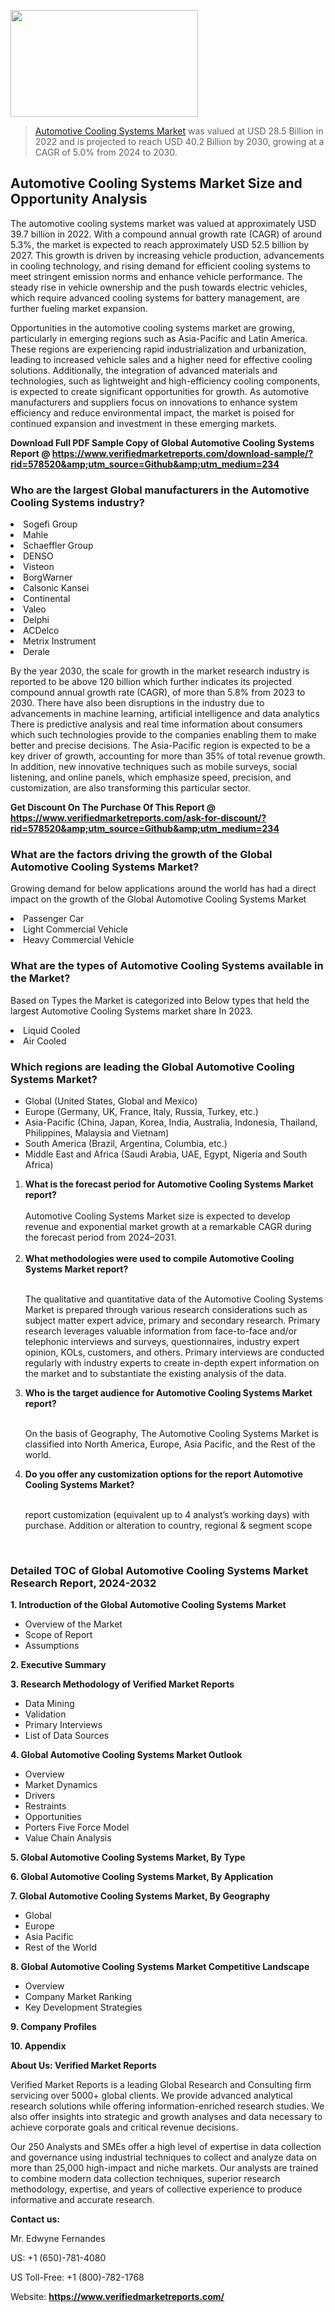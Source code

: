 
<img src="https://ffe5etoiles.com/wp-content/uploads/2024/12/MST1-300x171.png" alt="" width="300" height="171" class="alignnone size-medium wp-image-20088" /><blockquote><p><p><a href="https://www.verifiedmarketreports.com/download-sample/?rid=578520&utm_source=Github&utm_medium=234" target="_blank">Automotive Cooling Systems Market</a> was valued at USD 28.5 Billion in 2022 and is projected to reach USD 40.2 Billion by 2030, growing at a CAGR of 5.0% from 2024 to 2030.</p></blockquote><p><h2>Automotive Cooling Systems Market Size and Opportunity Analysis</h2><p>The automotive cooling systems market was valued at approximately USD 39.7 billion in 2022. With a compound annual growth rate (CAGR) of around 5.3%, the market is expected to reach approximately USD 52.5 billion by 2027. This growth is driven by increasing vehicle production, advancements in cooling technology, and rising demand for efficient cooling systems to meet stringent emission norms and enhance vehicle performance. The steady rise in vehicle ownership and the push towards electric vehicles, which require advanced cooling systems for battery management, are further fueling market expansion.</p><p>Opportunities in the automotive cooling systems market are growing, particularly in emerging regions such as Asia-Pacific and Latin America. These regions are experiencing rapid industrialization and urbanization, leading to increased vehicle sales and a higher need for effective cooling solutions. Additionally, the integration of advanced materials and technologies, such as lightweight and high-efficiency cooling components, is expected to create significant opportunities for growth. As automotive manufacturers and suppliers focus on innovations to enhance system efficiency and reduce environmental impact, the market is poised for continued expansion and investment in these emerging markets.</p></p><p class=""><strong>Download Full PDF Sample Copy of Global Automotive Cooling Systems Report @ <a href="https://www.verifiedmarketreports.com/download-sample/?rid=578520&amp;utm_source=Github&amp;utm_medium=234" target="_blank">https://www.verifiedmarketreports.com/download-sample/?rid=578520&amp;utm_source=Github&amp;utm_medium=234</a></strong></p><h3 id="" class="">Who are the largest Global manufacturers in the Automotive Cooling Systems industry?</h3><p><li>Sogefi Group</li><li> Mahle</li><li> Schaeffler Group</li><li> DENSO</li><li> Visteon</li><li> BorgWarner</li><li> Calsonic Kansei</li><li> Continental</li><li> Valeo</li><li> Delphi</li><li> ACDelco</li><li> Metrix Instrument</li><li> Derale</li></p><div class=""><div class="" dir="" data-message-author-role="" data-message-id="" data-message-model-slug=""><div class=""><div class=""><div class=""><div class="" dir="" data-message-author-role="" data-message-id="" data-message-model-slug=""><div class=""><div class=""><p>By the year 2030, the scale for growth in the market research industry is reported to be above 120 billion which further indicates its projected compound annual growth rate (CAGR), of more than 5.8% from 2023 to 2030. There have also been disruptions in the industry due to advancements in machine learning, artificial intelligence and data analytics There is predictive analysis and real time information about consumers which such technologies provide to the companies enabling them to make better and precise decisions. The Asia-Pacific region is expected to be a key driver of growth, accounting for more than 35% of total revenue growth. In addition, new innovative techniques such as mobile surveys, social listening, and online panels, which emphasize speed, precision, and customization, are also transforming this particular sector.</p><p><strong>Get Discount On The Purchase Of This Report @&nbsp; <a href="https://www.verifiedmarketreports.com/ask-for-discount/?rid=578520&amp;utm_source=Github&amp;utm_medium=234" target="_blank">https://www.verifiedmarketreports.com/ask-for-discount/?rid=578520&amp;utm_source=Github&amp;utm_medium=234</a></strong></p></div></div></div></div></div></div></div></div><h3 id="" class="">What are the factors driving the growth of the Global Automotive Cooling Systems Market?</h3><p id="" class="">Growing demand for below applications around the world has had a direct impact on the growth of the Global Automotive Cooling Systems Market</p><p id="" class=""><li>Passenger Car</li><li> Light Commercial Vehicle</li><li> Heavy Commercial Vehicle</li></p><h3 id="" class="">What are the types of Automotive Cooling Systems available in the Market?</h3><p id="" class="">Based on Types the Market is categorized into Below types that held the largest Automotive Cooling Systems market share In 2023.</p><p id="" class=""><li>Liquid Cooled</li><li> Air Cooled</li></p><h3 id="" class="">Which regions are leading the Global Automotive Cooling Systems Market?</h3><ul><li>Global (United States, Global and Mexico)</li><li>Europe (Germany, UK, France, Italy, Russia, Turkey, etc.)</li><li>Asia-Pacific (China, Japan, Korea, India, Australia, Indonesia, Thailand, Philippines, Malaysia and Vietnam)</li><li>South America (Brazil, Argentina, Columbia, etc.)</li><li>Middle East and Africa (Saudi Arabia, UAE, Egypt, Nigeria and South Africa)</li></ul><p><ol><li><strong>What is the forecast period for Automotive Cooling Systems Market report?<br /></strong><br /><span data-sheets-root="1" data-sheets-value="{&quot;1&quot;:2,&quot;2&quot;:&quot;XXXX size is expected to develop revenue and exponential market growth at a remarkable CAGR during the forecast period from 2024&ndash;2030.&quot;}" data-sheets-userformat="{&quot;2&quot;:12674,&quot;4&quot;:{&quot;1&quot;:2,&quot;2&quot;:16776960},&quot;10&quot;:2,&quot;11&quot;:0,&quot;15&quot;:&quot;Arial&quot;,&quot;16&quot;:12}">Automotive Cooling Systems Market size is expected to develop revenue and exponential market growth at a remarkable CAGR during the forecast period from 2024&ndash;2031.</span><br /><br /></li><li><strong>What methodologies were used to compile Automotive Cooling Systems Market report?<br /><br /></strong><p>The qualitative and quantitative data of the&nbsp;Automotive Cooling Systems Market is prepared through various research considerations such as subject matter expert advice, primary and secondary research. Primary research leverages valuable information from face-to-face and/or telephonic interviews and surveys, questionnaires, industry expert opinion, KOLs, customers, and others. Primary interviews are conducted regularly with industry experts to create in-depth expert information on the market and to substantiate the existing analysis of the data.&nbsp;</p></li><li><strong>Who is the target audience for Automotive Cooling Systems Market report?<br /><br /></strong><p>On the basis of Geography, The&nbsp;Automotive Cooling Systems Market is classified into North America, Europe, Asia Pacific, and the Rest of the world.</p></li><li><strong>Do you offer any customization options for the report Automotive Cooling Systems Market?<br /><br /></strong><p>report customization (equivalent up to 4 analyst&rsquo;s working days) with purchase. Addition or alteration to country, regional &amp; segment scope</p><p>&nbsp;</p></li></ol></p><h3 id="" class="">Detailed TOC of Global Automotive Cooling Systems Market Research Report, 2024-2032</h3><p id="" class=""><strong>1. Introduction of the Global Automotive Cooling Systems Market</strong></p><ul><li>Overview of the Market</li><li>Scope of Report</li><li>Assumptions</li></ul><p id="" class=""><strong>2. Executive Summary</strong></p><p id="" class=""><strong>3. Research Methodology of&nbsp;Verified Market Reports</strong></p><ul><li>Data Mining</li><li>Validation</li><li>Primary Interviews</li><li>List of Data Sources</li></ul><p id="" class=""><strong>4. Global Automotive Cooling Systems Market Outlook</strong></p><ul><li>Overview</li><li>Market Dynamics</li><li>Drivers</li><li>Restraints</li><li>Opportunities</li><li>Porters Five Force Model</li><li>Value Chain Analysis</li></ul><p id="" class=""><strong>5. Global Automotive Cooling Systems Market, By&nbsp;Type</strong></p><p id="" class=""><strong>6. Global Automotive Cooling Systems Market, By Application</strong></p><p id="" class=""><strong>7. Global Automotive Cooling Systems Market, By Geography</strong></p><ul><li>Global</li><li>Europe</li><li>Asia Pacific</li><li>Rest of the World</li></ul><p id="" class=""><strong>8. Global Automotive Cooling Systems Market Competitive Landscape</strong></p><ul><li>Overview</li><li>Company Market Ranking</li><li>Key Development Strategies</li></ul><p id="" class=""><strong>9. Company Profiles</strong></p><p id="" class=""><strong>10. Appendix</strong></p><p id="" class=""><strong>About Us: Verified Market Reports</strong></p><p id="" class="">Verified Market Reports is a leading Global Research and Consulting firm servicing over 5000+ global clients. We provide advanced analytical research solutions while offering information-enriched research studies. We also offer insights into strategic and growth analyses and data necessary to achieve corporate goals and critical revenue decisions.</p><p id="" class="">Our 250 Analysts and SMEs offer a high level of expertise in data collection and governance using industrial techniques to collect and analyze data on more than 25,000 high-impact and niche markets. Our analysts are trained to combine modern data collection techniques, superior research methodology, expertise, and years of collective experience to produce informative and accurate research.</p><p id="" class=""><strong>Contact us:</strong></p><p id="" class="">Mr. Edwyne Fernandes</p><p id="" class="">US: +1 (650)-781-4080</p><p id="" class="">US Toll-Free: +1 (800)-782-1768</p><p id="" class="">Website: <a target="" data-test-app-aware-link=""><strong>https://www.verifiedmarketreports.com/</strong></a></p>
